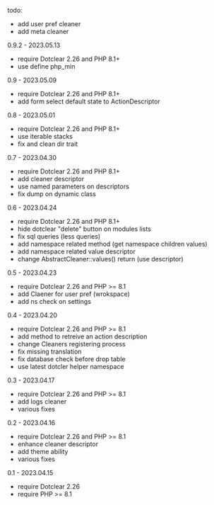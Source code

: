todo:
- add user pref cleaner
- add meta cleaner

0.9.2 - 2023.05.13
- require Dotclear 2.26 and PHP 8.1+
- use define php_min

0.9 - 2023.05.09
- require Dotclear 2.26 and PHP 8.1+
- add form select default state to ActionDescriptor

0.8 - 2023.05.01
- require Dotclear 2.26 and PHP 8.1+
- use iterable stacks
- fix and clean dir trait

0.7 - 2023.04.30
- require Dotclear 2.26 and PHP 8.1+
- add cleaner descriptor
- use named parameters on descriptors
- fix dump on dynamic class

0.6 - 2023.04.24
- require Dotclear 2.26 and PHP 8.1+
- hide dotclear "delete" button on modules lists
- fix sql queries (less queries)
- add namespace related method (get namespace children values)
- add namespace related value descriptor
- change AbstractCleaner::values() return (use descriptor)

0.5 - 2023.04.23
- require Dotclear 2.26 and PHP >= 8.1
- add Claener for user pref (wrokspace)
- add ns check on settings

0.4 - 2023.04.20
- require Dotclear 2.26 and PHP >= 8.1
- add method to retreive an action description
- change Cleaners registering process
- fix missing translation
- fix database check before drop table
- use latest dotcler helper namespace

0.3 - 2023.04.17
- require Dotclear 2.26 and PHP >= 8.1
- add logs cleaner
- various fixes

0.2 - 2023.04.16
- require Dotclear 2.26 and PHP >= 8.1
- enhance cleaner descriptor
- add theme ability
- various fixes

0.1 - 2023.04.15
- require Dotclear 2.26
- require PHP >= 8.1